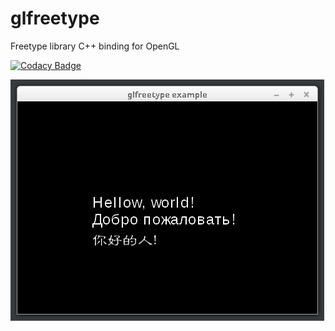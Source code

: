 # glfreetype
Freetype library C++ binding for OpenGL

[![Codacy Badge](https://api.codacy.com/project/badge/Grade/69234123e1f446cd90b3a05866da851e)](https://www.codacy.com/manual/xrombik/glfreetype?utm_source=github.com&amp;utm_medium=referral&amp;utm_content=xrombik/glfreetype&amp;utm_campaign=Badge_Grade)

![](https://github.com/xrombik/glfreetype/blob/master/glfreetype.png)
